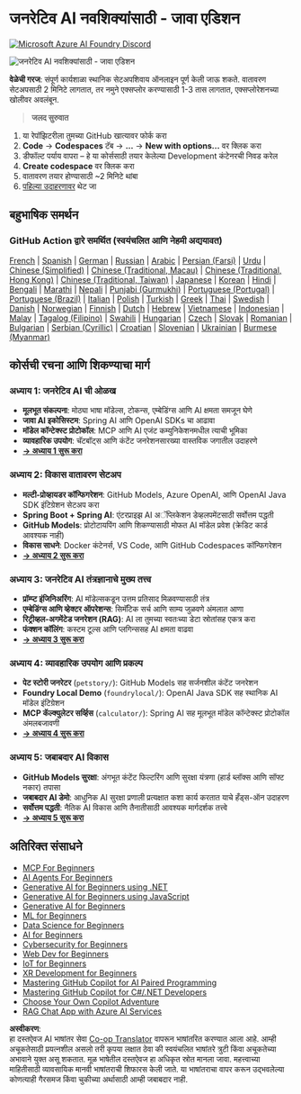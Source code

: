 <!--
CO_OP_TRANSLATOR_METADATA:
{
  "original_hash": "90ac762d40c6db51b8081cdb3e49e9db",
  "translation_date": "2025-08-07T11:08:14+00:00",
  "source_file": "README.md",
  "language_code": "mr"
}
-->
# जनरेटिव AI नवशिक्यांसाठी - जावा एडिशन  
[![Microsoft Azure AI Foundry Discord](https://dcbadge.limes.pink/api/server/ByRwuEEgH4)](https://discord.com/invite/ByRwuEEgH4)  

![जनरेटिव AI नवशिक्यांसाठी - जावा एडिशन](../../translated_images/beg-genai-series.8b48be9951cc574c25f8a3accba949bfd03c2f008e2c613283a1b47316fbee68.mr.png)  

**वेळेची गरज**: संपूर्ण कार्यशाळा स्थानिक सेटअपशिवाय ऑनलाइन पूर्ण केली जाऊ शकते. वातावरण सेटअपसाठी 2 मिनिटे लागतात, तर नमुने एक्सप्लोर करण्यासाठी 1-3 तास लागतात, एक्सप्लोरेशनच्या खोलीवर अवलंबून.  

> **जलद सुरुवात**  

1. या रेपॉझिटरीला तुमच्या GitHub खात्यावर फोर्क करा  
2. **Code** → **Codespaces** टॅब → **...** → **New with options...** वर क्लिक करा  
3. डीफॉल्ट पर्याय वापरा – हे या कोर्ससाठी तयार केलेल्या Development कंटेनरची निवड करेल  
4. **Create codespace** वर क्लिक करा  
5. वातावरण तयार होण्यासाठी ~2 मिनिटे थांबा  
6. [पहिल्या उदाहरणावर](./02-SetupDevEnvironment/README.md#step-2-create-a-github-personal-access-token) थेट जा  

## बहुभाषिक समर्थन  

### GitHub Action द्वारे समर्थित (स्वयंचलित आणि नेहमी अद्ययावत)  

[French](../fr/README.md) | [Spanish](../es/README.md) | [German](../de/README.md) | [Russian](../ru/README.md) | [Arabic](../ar/README.md) | [Persian (Farsi)](../fa/README.md) | [Urdu](../ur/README.md) | [Chinese (Simplified)](../zh/README.md) | [Chinese (Traditional, Macau)](../mo/README.md) | [Chinese (Traditional, Hong Kong)](../hk/README.md) | [Chinese (Traditional, Taiwan)](../tw/README.md) | [Japanese](../ja/README.md) | [Korean](../ko/README.md) | [Hindi](../hi/README.md) | [Bengali](../bn/README.md) | [Marathi](./README.md) | [Nepali](../ne/README.md) | [Punjabi (Gurmukhi)](../pa/README.md) | [Portuguese (Portugal)](../pt/README.md) | [Portuguese (Brazil)](../br/README.md) | [Italian](../it/README.md) | [Polish](../pl/README.md) | [Turkish](../tr/README.md) | [Greek](../el/README.md) | [Thai](../th/README.md) | [Swedish](../sv/README.md) | [Danish](../da/README.md) | [Norwegian](../no/README.md) | [Finnish](../fi/README.md) | [Dutch](../nl/README.md) | [Hebrew](../he/README.md) | [Vietnamese](../vi/README.md) | [Indonesian](../id/README.md) | [Malay](../ms/README.md) | [Tagalog (Filipino)](../tl/README.md) | [Swahili](../sw/README.md) | [Hungarian](../hu/README.md) | [Czech](../cs/README.md) | [Slovak](../sk/README.md) | [Romanian](../ro/README.md) | [Bulgarian](../bg/README.md) | [Serbian (Cyrillic)](../sr/README.md) | [Croatian](../hr/README.md) | [Slovenian](../sl/README.md) | [Ukrainian](../uk/README.md) | [Burmese (Myanmar)](../my/README.md)  

## कोर्सची रचना आणि शिकण्याचा मार्ग  

### **अध्याय 1: जनरेटिव AI ची ओळख**  
- **मूलभूत संकल्पना**: मोठ्या भाषा मॉडेल्स, टोकन्स, एम्बेडिंग्स आणि AI क्षमता समजून घेणे  
- **जावा AI इकोसिस्टम**: Spring AI आणि OpenAI SDKs चा आढावा  
- **मॉडेल कॉन्टेक्स्ट प्रोटोकॉल**: MCP आणि AI एजंट कम्युनिकेशनमधील त्याची भूमिका  
- **व्यावहारिक उपयोग**: चॅटबॉट्स आणि कंटेंट जनरेशनसारख्या वास्तविक जगातील उदाहरणे  
- **[→ अध्याय 1 सुरू करा](./01-IntroToGenAI/README.md)**  

### **अध्याय 2: विकास वातावरण सेटअप**  
- **मल्टी-प्रोव्हायडर कॉन्फिगरेशन**: GitHub Models, Azure OpenAI, आणि OpenAI Java SDK इंटिग्रेशन सेटअप करा  
- **Spring Boot + Spring AI**: एंटरप्राइझ AI अॅप्लिकेशन डेव्हलपमेंटसाठी सर्वोत्तम पद्धती  
- **GitHub Models**: प्रोटोटायपिंग आणि शिकण्यासाठी मोफत AI मॉडेल प्रवेश (क्रेडिट कार्ड आवश्यक नाही)  
- **विकास साधने**: Docker कंटेनर्स, VS Code, आणि GitHub Codespaces कॉन्फिगरेशन  
- **[→ अध्याय 2 सुरू करा](./02-SetupDevEnvironment/README.md)**  

### **अध्याय 3: जनरेटिव AI तंत्रज्ञानाचे मुख्य तत्त्व**  
- **प्रॉम्प्ट इंजिनिअरिंग**: AI मॉडेल्सकडून उत्तम प्रतिसाद मिळवण्यासाठी तंत्र  
- **एम्बेडिंग्स आणि व्हेक्टर ऑपरेशन्स**: सिमॅंटिक सर्च आणि साम्य जुळवणे अंमलात आणा  
- **रिट्रीव्हल-अगमेंटेड जनरेशन (RAG)**: AI ला तुमच्या स्वतःच्या डेटा स्रोतांसह एकत्र करा  
- **फंक्शन कॉलिंग**: कस्टम टूल्स आणि प्लगिन्ससह AI क्षमता वाढवा  
- **[→ अध्याय 3 सुरू करा](./03-CoreGenerativeAITechniques/README.md)**  

### **अध्याय 4: व्यावहारिक उपयोग आणि प्रकल्प**  
- **पेट स्टोरी जनरेटर** (`petstory/`): GitHub Models सह सर्जनशील कंटेंट जनरेशन  
- **Foundry Local Demo** (`foundrylocal/`): OpenAI Java SDK सह स्थानिक AI मॉडेल इंटिग्रेशन  
- **MCP कॅल्क्युलेटर सर्व्हिस** (`calculator/`): Spring AI सह मूलभूत मॉडेल कॉन्टेक्स्ट प्रोटोकॉल अंमलबजावणी  
- **[→ अध्याय 4 सुरू करा](./04-PracticalSamples/README.md)**  

### **अध्याय 5: जबाबदार AI विकास**  
- **GitHub Models सुरक्षा**: अंगभूत कंटेंट फिल्टरिंग आणि सुरक्षा यंत्रणा (हार्ड ब्लॉक्स आणि सॉफ्ट नकार) तपासा  
- **जबाबदार AI डेमो**: आधुनिक AI सुरक्षा प्रणाली प्रत्यक्षात कशा कार्य करतात याचे हँड्स-ऑन उदाहरण  
- **सर्वोत्तम पद्धती**: नैतिक AI विकास आणि तैनातीसाठी आवश्यक मार्गदर्शक तत्त्वे  
- **[→ अध्याय 5 सुरू करा](./05-ResponsibleGenAI/README.md)**  

## अतिरिक्त संसाधने  

- [MCP For Beginners](https://github.com/microsoft/mcp-for-beginners)  
- [AI Agents For Beginners](https://github.com/microsoft/ai-agents-for-beginners)  
- [Generative AI for Beginners using .NET](https://github.com/microsoft/Generative-AI-for-beginners-dotnet)  
- [Generative AI for Beginners using JavaScript](https://github.com/microsoft/generative-ai-with-javascript)  
- [Generative AI for Beginners](https://github.com/microsoft/generative-ai-for-beginners)  
- [ML for Beginners](https://aka.ms/ml-beginners)  
- [Data Science for Beginners](https://aka.ms/datascience-beginners)  
- [AI for Beginners](https://aka.ms/ai-beginners)  
- [Cybersecurity for Beginners](https://github.com/microsoft/Security-101)  
- [Web Dev for Beginners](https://aka.ms/webdev-beginners)  
- [IoT for Beginners](https://aka.ms/iot-beginners)  
- [XR Development for Beginners](https://github.com/microsoft/xr-development-for-beginners)  
- [Mastering GitHub Copilot for AI Paired Programming](https://aka.ms/GitHubCopilotAI)  
- [Mastering GitHub Copilot for C#/.NET Developers](https://github.com/microsoft/mastering-github-copilot-for-dotnet-csharp-developers)  
- [Choose Your Own Copilot Adventure](https://github.com/microsoft/CopilotAdventures)  
- [RAG Chat App with Azure AI Services](https://github.com/Azure-Samples/azure-search-openai-demo-java)  

**अस्वीकरण**:  
हा दस्तऐवज AI भाषांतर सेवा [Co-op Translator](https://github.com/Azure/co-op-translator) वापरून भाषांतरित करण्यात आला आहे. आम्ही अचूकतेसाठी प्रयत्नशील असलो तरी कृपया लक्षात ठेवा की स्वयंचलित भाषांतरे त्रुटी किंवा अचूकतेच्या अभावाने युक्त असू शकतात. मूळ भाषेतील दस्तऐवज हा अधिकृत स्रोत मानला जावा. महत्त्वाच्या माहितीसाठी व्यावसायिक मानवी भाषांतराची शिफारस केली जाते. या भाषांतराचा वापर करून उद्भवलेल्या कोणत्याही गैरसमज किंवा चुकीच्या अर्थासाठी आम्ही जबाबदार नाही.